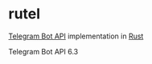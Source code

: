 # rutel

[Telegram Bot API](https://core.telegram.org/bots/api) implementation in [Rust](https://www.rust-lang.org/)

Telegram Bot API 6.3
